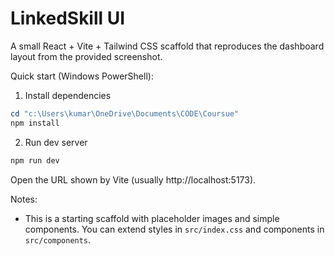 # LinkedSkill UI

A small React + Vite + Tailwind CSS scaffold that reproduces the dashboard layout from the provided screenshot.

Quick start (Windows PowerShell):

1. Install dependencies

```powershell
cd "c:\Users\kumar\OneDrive\Documents\CODE\Coursue"
npm install
```

2. Run dev server

```powershell
npm run dev
```

Open the URL shown by Vite (usually http://localhost:5173).

Notes:
- This is a starting scaffold with placeholder images and simple components. You can extend styles in `src/index.css` and components in `src/components`.
